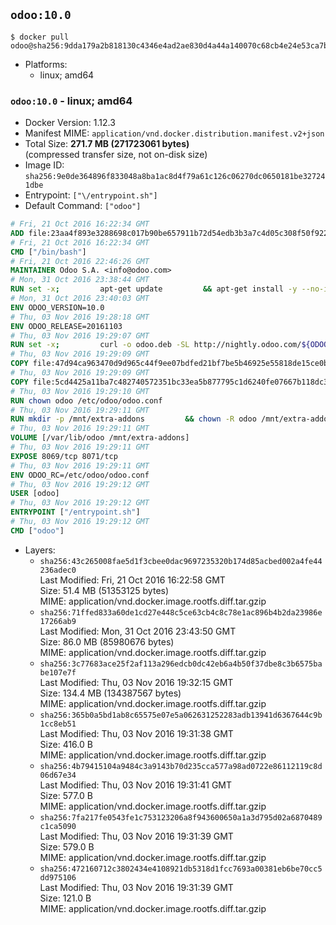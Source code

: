 ## `odoo:10.0`

```console
$ docker pull odoo@sha256:9dda179a2b818130c4346e4ad2ae830d4a44a140070c68cb4e24e53ca7b2514e
```

-	Platforms:
	-	linux; amd64

### `odoo:10.0` - linux; amd64

-	Docker Version: 1.12.3
-	Manifest MIME: `application/vnd.docker.distribution.manifest.v2+json`
-	Total Size: **271.7 MB (271723061 bytes)**  
	(compressed transfer size, not on-disk size)
-	Image ID: `sha256:9e0de364896f833048a8ba1ac8d4f79a61c126c06270dc0650181be327241dbe`
-	Entrypoint: `["\/entrypoint.sh"]`
-	Default Command: `["odoo"]`

```dockerfile
# Fri, 21 Oct 2016 16:22:34 GMT
ADD file:23aa4f893e3288698c017b90be657911b72d54edb3b3a7c4d05c308f50f9228f in / 
# Fri, 21 Oct 2016 16:22:34 GMT
CMD ["/bin/bash"]
# Fri, 21 Oct 2016 22:46:26 GMT
MAINTAINER Odoo S.A. <info@odoo.com>
# Mon, 31 Oct 2016 23:38:44 GMT
RUN set -x;         apt-get update         && apt-get install -y --no-install-recommends             ca-certificates             curl             node-less             python-gevent             python-pip             python-pyinotify             python-renderpm             python-support         && curl -o wkhtmltox.deb -SL http://nightly.odoo.com/extra/wkhtmltox-0.12.1.2_linux-jessie-amd64.deb         && echo '40e8b906de658a2221b15e4e8cd82565a47d7ee8 wkhtmltox.deb' | sha1sum -c -         && dpkg --force-depends -i wkhtmltox.deb         && apt-get -y install -f --no-install-recommends         && apt-get purge -y --auto-remove -o APT::AutoRemove::RecommendsImportant=false -o APT::AutoRemove::SuggestsImportant=false npm         && rm -rf /var/lib/apt/lists/* wkhtmltox.deb         && pip install psycogreen==1.0
# Mon, 31 Oct 2016 23:40:03 GMT
ENV ODOO_VERSION=10.0
# Thu, 03 Nov 2016 19:28:18 GMT
ENV ODOO_RELEASE=20161103
# Thu, 03 Nov 2016 19:29:07 GMT
RUN set -x;         curl -o odoo.deb -SL http://nightly.odoo.com/${ODOO_VERSION}/nightly/deb/odoo_${ODOO_VERSION}.${ODOO_RELEASE}_all.deb         && echo '298b9a3c752fbe8df1e6bc7e5ab9d84ce7d0061b odoo.deb' | sha1sum -c -         && dpkg --force-depends -i odoo.deb         && apt-get update         && apt-get -y install -f --no-install-recommends         && rm -rf /var/lib/apt/lists/* odoo.deb
# Thu, 03 Nov 2016 19:29:09 GMT
COPY file:47d94ca963470d9d965c44f9ee07bdfed21bf7be5b46925e55818de15ce0bdb1 in / 
# Thu, 03 Nov 2016 19:29:09 GMT
COPY file:5cd4425a11ba7c482740572351bc33ea5b877795c1d6240fe07667b118dc3740 in /etc/odoo/ 
# Thu, 03 Nov 2016 19:29:10 GMT
RUN chown odoo /etc/odoo/odoo.conf
# Thu, 03 Nov 2016 19:29:11 GMT
RUN mkdir -p /mnt/extra-addons         && chown -R odoo /mnt/extra-addons
# Thu, 03 Nov 2016 19:29:11 GMT
VOLUME [/var/lib/odoo /mnt/extra-addons]
# Thu, 03 Nov 2016 19:29:11 GMT
EXPOSE 8069/tcp 8071/tcp
# Thu, 03 Nov 2016 19:29:11 GMT
ENV ODOO_RC=/etc/odoo/odoo.conf
# Thu, 03 Nov 2016 19:29:12 GMT
USER [odoo]
# Thu, 03 Nov 2016 19:29:12 GMT
ENTRYPOINT ["/entrypoint.sh"]
# Thu, 03 Nov 2016 19:29:12 GMT
CMD ["odoo"]
```

-	Layers:
	-	`sha256:43c265008fae5d1f3cbee0dac9697235320b174d85acbed002a4fe44236adec0`  
		Last Modified: Fri, 21 Oct 2016 16:22:58 GMT  
		Size: 51.4 MB (51353125 bytes)  
		MIME: application/vnd.docker.image.rootfs.diff.tar.gzip
	-	`sha256:71ffed833a60de1cd27e448c5ce63cb4c8c78e1ac896b4b2da23986e17266ab9`  
		Last Modified: Mon, 31 Oct 2016 23:43:50 GMT  
		Size: 86.0 MB (85980676 bytes)  
		MIME: application/vnd.docker.image.rootfs.diff.tar.gzip
	-	`sha256:3c77683ace25f2af113a296edcb0dc42eb6a4b50f37dbe8c3b6575babe107e7f`  
		Last Modified: Thu, 03 Nov 2016 19:32:15 GMT  
		Size: 134.4 MB (134387567 bytes)  
		MIME: application/vnd.docker.image.rootfs.diff.tar.gzip
	-	`sha256:365b0a5bd1ab8c65575e07e5a062631252283adb13941d6367644c9b1cc8eb51`  
		Last Modified: Thu, 03 Nov 2016 19:31:38 GMT  
		Size: 416.0 B  
		MIME: application/vnd.docker.image.rootfs.diff.tar.gzip
	-	`sha256:4b79415104a9484c3a9143b70d235cca577a98ad0722e86112119c8d06d67e34`  
		Last Modified: Thu, 03 Nov 2016 19:31:41 GMT  
		Size: 577.0 B  
		MIME: application/vnd.docker.image.rootfs.diff.tar.gzip
	-	`sha256:7fa217fe0543fe1c753123206a8f943600650a1a3d795d02a6870489c1ca5090`  
		Last Modified: Thu, 03 Nov 2016 19:31:39 GMT  
		Size: 579.0 B  
		MIME: application/vnd.docker.image.rootfs.diff.tar.gzip
	-	`sha256:472160712c3802434e4108921db5318d1fcc7693a00381eb6be70cc5dd975106`  
		Last Modified: Thu, 03 Nov 2016 19:31:39 GMT  
		Size: 121.0 B  
		MIME: application/vnd.docker.image.rootfs.diff.tar.gzip
